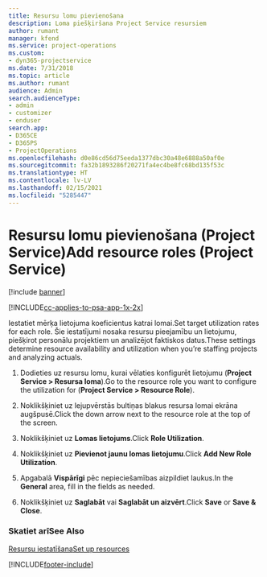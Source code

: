 ```yaml
---
title: Resursu lomu pievienošana
description: Loma piešķiršana Project Service resursiem
author: rumant
manager: kfend
ms.service: project-operations
ms.custom:
- dyn365-projectservice
ms.date: 7/31/2018
ms.topic: article
ms.author: rumant
audience: Admin
search.audienceType:
- admin
- customizer
- enduser
search.app:
- D365CE
- D365PS
- ProjectOperations
ms.openlocfilehash: d0e86cd56d75eeda1377dbc30a48e6888a50af0e
ms.sourcegitcommit: fa32b1893286f20271fa4ec4be8fc68bd135f53c
ms.translationtype: HT
ms.contentlocale: lv-LV
ms.lasthandoff: 02/15/2021
ms.locfileid: "5285447"
---
```

# <a name="add-resource-roles-project-service"></a><span data-ttu-id="1fdea-103">Resursu lomu pievienošana (Project Service)</span><span class="sxs-lookup"><span data-stu-id="1fdea-103">Add resource roles (Project Service)</span></span>

[!include [banner](../includes/psa-now-project-operations.md)]

[!INCLUDE[cc-applies-to-psa-app-1x-2x](../includes/cc-applies-to-psa-app-1x-2x.md)]

<span data-ttu-id="1fdea-104">Iestatiet mērķa lietojuma koeficientus katrai lomai.</span><span class="sxs-lookup"><span data-stu-id="1fdea-104">Set target utilization rates for each role.</span></span> <span data-ttu-id="1fdea-105">Šie iestatījumi nosaka resursu pieejamību un lietojumu, piešķirot personālu projektiem un analizējot faktiskos datus.</span><span class="sxs-lookup"><span data-stu-id="1fdea-105">These settings determine resource availability and utilization when you’re staffing projects and analyzing actuals.</span></span>  
  
1.  <span data-ttu-id="1fdea-106">Dodieties uz resursu lomu, kurai vēlaties konfigurēt lietojumu (**Project Service > Resursa loma**).</span><span class="sxs-lookup"><span data-stu-id="1fdea-106">Go to the resource role you want to configure the utilization for (**Project Service > Resource Role**).</span></span>  
  
2.  <span data-ttu-id="1fdea-107">Noklikšķiniet uz lejupvērstās bultiņas blakus resursa lomai ekrāna augšpusē.</span><span class="sxs-lookup"><span data-stu-id="1fdea-107">Click the down arrow next to the resource role at the top of the screen.</span></span>  
  
3.  <span data-ttu-id="1fdea-108">Noklikšķiniet uz **Lomas lietojums**.</span><span class="sxs-lookup"><span data-stu-id="1fdea-108">Click **Role Utilization**.</span></span>  
  
4.  <span data-ttu-id="1fdea-109">Noklikšķiniet uz **Pievienot jaunu lomas lietojumu**.</span><span class="sxs-lookup"><span data-stu-id="1fdea-109">Click **Add New Role Utilization**.</span></span>  
  
5.  <span data-ttu-id="1fdea-110">Apgabalā **Vispārīgi** pēc nepieciešamības aizpildiet laukus.</span><span class="sxs-lookup"><span data-stu-id="1fdea-110">In the **General** area, fill in the fields as needed.</span></span>  
  
6.  <span data-ttu-id="1fdea-111">Noklikšķiniet uz **Saglabāt** vai **Saglabāt un aizvērt**.</span><span class="sxs-lookup"><span data-stu-id="1fdea-111">Click **Save** or **Save & Close**.</span></span>  
  
### <a name="see-also"></a><span data-ttu-id="1fdea-112">Skatiet arī</span><span class="sxs-lookup"><span data-stu-id="1fdea-112">See Also</span></span>  
 [<span data-ttu-id="1fdea-113">Resursu iestatīšana</span><span class="sxs-lookup"><span data-stu-id="1fdea-113">Set up resources</span></span>](../psa/set-up-resources.md)


[!INCLUDE[footer-include](../includes/footer-banner.md)]